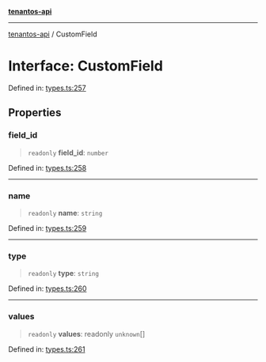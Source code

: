 [**tenantos-api**](../README.md)

***

[tenantos-api](../globals.md) / CustomField

# Interface: CustomField

Defined in: [types.ts:257](https://github.com/shadmanZero/tenantos-api/blob/50bbdae310005a0ca12345f143ddaf8ea2b8ce90/src/types.ts#L257)

## Properties

### field\_id

> `readonly` **field\_id**: `number`

Defined in: [types.ts:258](https://github.com/shadmanZero/tenantos-api/blob/50bbdae310005a0ca12345f143ddaf8ea2b8ce90/src/types.ts#L258)

***

### name

> `readonly` **name**: `string`

Defined in: [types.ts:259](https://github.com/shadmanZero/tenantos-api/blob/50bbdae310005a0ca12345f143ddaf8ea2b8ce90/src/types.ts#L259)

***

### type

> `readonly` **type**: `string`

Defined in: [types.ts:260](https://github.com/shadmanZero/tenantos-api/blob/50bbdae310005a0ca12345f143ddaf8ea2b8ce90/src/types.ts#L260)

***

### values

> `readonly` **values**: readonly `unknown`[]

Defined in: [types.ts:261](https://github.com/shadmanZero/tenantos-api/blob/50bbdae310005a0ca12345f143ddaf8ea2b8ce90/src/types.ts#L261)
